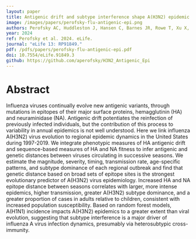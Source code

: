```yaml
---
layout: paper
title: Antigenic drift and subtype interference shape A(H3N2) epidemic dynamics in the United States
image: /images/papers/perofsky-flu-antigenic-epi.png
authors: Perofsky AC, Huddleston J, Hansen C, Barnes JR, Rowe T, Xu X, Kondor R, Wentworth DE, Lewis N, Whittaker L, Ermetal B, Harvey R, Galiano M, Daniels RS, McCauley JW, Fujisaki S, Nakamura K, Kishida N, Watanabe S, Hasegawa H, Sullivan SG, Barr IG, Subbarao K, Krammer F, Bedford T, Viboud C.
year: 2024
ref: Perofsky et al. 2024. eLife.
journal: "eLife 13: RP91849."
pdf: /pdfs/papers/perofsky-flu-antigenic-epi.pdf
doi: 10.7554/eLife.91849.3
github: https://github.com/aperofsky/H3N2_Antigenic_Epi
---
```


# Abstract

Influenza viruses continually evolve new antigenic variants, through mutations in epitopes of their major surface proteins, hemagglutinin (HA) and neuraminidase (NA). Antigenic drift potentiates the reinfection of previously infected individuals, but the contribution of this process to variability in annual epidemics is not well understood. Here we link influenza A(H3N2) virus evolution to regional epidemic dynamics in the United States during 1997-2019. We integrate phenotypic measures of HA antigenic drift and sequence-based measures of HA and NA fitness to infer antigenic and genetic distances between viruses circulating in successive seasons. We estimate the magnitude, severity, timing, transmission rate, age-specific patterns, and subtype dominance of each regional outbreak and find that genetic distance based on broad sets of epitope sites is the strongest evolutionary predictor of A(H3N2) virus epidemiology. Increased HA and NA epitope distance between seasons correlates with larger, more intense epidemics, higher transmission, greater A(H3N2) subtype dominance, and a greater proportion of cases in adults relative to children, consistent with increased population susceptibility. Based on random forest models, A(H1N1) incidence impacts A(H3N2) epidemics to a greater extent than viral evolution, suggesting that subtype interference is a major driver of influenza A virus infection dynamics, presumably via heterosubtypic cross-immunity.
